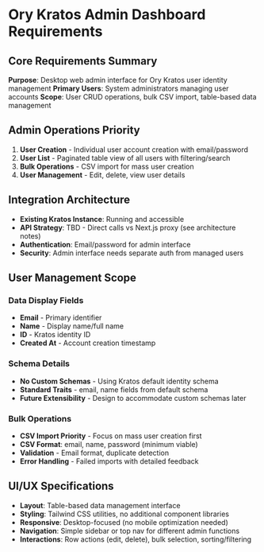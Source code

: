 # Ory Kratos Admin Dashboard Requirements

## Core Requirements Summary
**Purpose**: Desktop web admin interface for Ory Kratos user identity management
**Primary Users**: System administrators managing user accounts
**Scope**: User CRUD operations, bulk CSV import, table-based data management

## Admin Operations Priority
1. **User Creation** - Individual user account creation with email/password
2. **User List** - Paginated table view of all users with filtering/search
3. **Bulk Operations** - CSV import for mass user creation
4. **User Management** - Edit, delete, view user details

## Integration Architecture
- **Existing Kratos Instance**: Running and accessible
- **API Strategy**: TBD - Direct calls vs Next.js proxy (see architecture notes)
- **Authentication**: Email/password for admin interface
- **Security**: Admin interface needs separate auth from managed users

## User Management Scope
### Data Display Fields
- **Email** - Primary identifier
- **Name** - Display name/full name
- **ID** - Kratos identity ID
- **Created At** - Account creation timestamp

### Schema Details
- **No Custom Schemas** - Using Kratos default identity schema
- **Standard Traits** - email, name fields from default schema
- **Future Extensibility** - Design to accommodate custom schemas later

### Bulk Operations
- **CSV Import Priority** - Focus on mass user creation first
- **CSV Format**: email, name, password (minimum viable)
- **Validation** - Email format, duplicate detection
- **Error Handling** - Failed imports with detailed feedback

## UI/UX Specifications
- **Layout**: Table-based data management interface
- **Styling**: Tailwind CSS utilities, no additional component libraries
- **Responsive**: Desktop-focused (no mobile optimization needed)
- **Navigation**: Simple sidebar or top nav for different admin functions
- **Interactions**: Row actions (edit, delete), bulk selection, sorting/filtering
